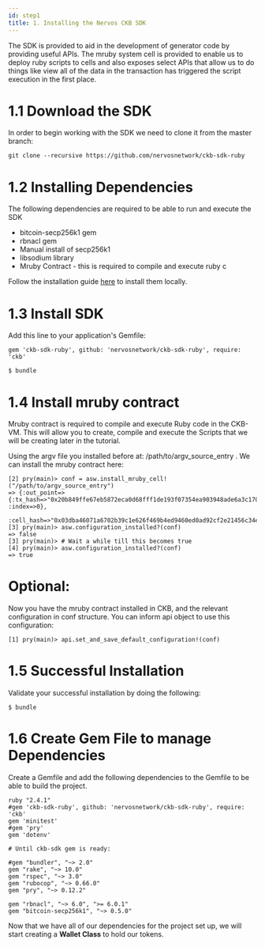 ```yaml
---
id: step1
title: 1. Installing the Nervos CKB SDK
---
```


The SDK is provided to aid in the development of generator code by providing useful APIs. The mruby system cell is provided to enable us to deploy ruby scripts to cells and also exposes select APIs that allow us to do things like view all of the data in the transaction has triggered the script execution in the first place.

# 1.1 Download the SDK

In order to begin working with the SDK we need to clone it from the master branch:

`git clone --recursive https://github.com/nervosnetwork/ckb-sdk-ruby`

# 1.2 Installing Dependencies

The following dependencies are required to be able to run and execute the SDK

* bitcoin-secp256k1 gem
* rbnacl gem
* Manual install of secp256k1
* libsodium library
* Mruby Contract - this is required to compile and execute ruby c

Follow the installation guide [here](../tutorials/step1) to install them locally.

# 1.3 Install SDK

Add this line to your application's Gemfile:

`gem 'ckb-sdk-ruby', github: 'nervosnetwork/ckb-sdk-ruby', require: 'ckb'`

``` $ cd ckb-sdk-ruby
$ bundle
```
# 1.4 Install mruby contract

Mruby contract is required to compile and execute Ruby code in the CKB-VM. This will allow you to create, compile and execute the Scripts that we will be creating later in the tutorial.

Using the argv file you installed before at: /path/to/argv_source_entry . We can install the mruby contract here:

```[1] pry(main)> asw = Ckb::AlwaysSuccessWallet.new(api)
[2] pry(main)> conf = asw.install_mruby_cell!("/path/to/argv_source_entry")
=> {:out_point=>{:tx_hash=>"0x20b849ffe67eb5872eca0d68fff1de193f07354ea903948ade6a3c170d89e282", :index=>0},
 :cell_hash=>"0x03dba46071a6702b39c1e626f469b4ed9460ed0ad92cf2e21456c34e1e2b04fd"}
[3] pry(main)> asw.configuration_installed?(conf)
=> false
[3] pry(main)> # Wait a while till this becomes true
[4] pry(main)> asw.configuration_installed?(conf)
=> true
```
# Optional:

Now you have the mruby contract installed in CKB, and the relevant configuration in conf structure. You can inform api object to use this configuration:

```
[1] pry(main)> api.set_and_save_default_configuration!(conf)
```

# 1.5 Successful Installation

Validate your successful installation by doing the following:

``` $ cd ckb-sdk-ruby
$ bundle
```

# 1.6 Create Gem File to manage Dependencies


Create a Gemfile and add the following dependencies to the Gemfile to be able to build the project.


```
ruby "2.4.1"
#gem 'ckb-sdk-ruby', github: 'nervosnetwork/ckb-sdk-ruby', require: 'ckb'
gem 'minitest'
#gem 'pry'
gem 'dotenv'

# Until ckb-sdk gem is ready:

#gem "bundler", "~> 2.0"
gem "rake", "~> 10.0"
gem "rspec", "~> 3.0"
gem "rubocop", "~> 0.66.0"
gem "pry", "~> 0.12.2"

gem "rbnacl", "~> 6.0", ">= 6.0.1"
gem "bitcoin-secp256k1", "~> 0.5.0"
```

Now that we have all of our dependencies for the project set up, we will start creating a __Wallet Class__ to hold our tokens.
